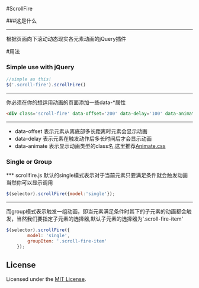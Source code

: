 #ScrollFire

###这是什么
***
根据页面向下滚动动态现实各元素动画的jQuery插件


#用法

### Simple use with jQuery
```javascript
//simple as this!
$('.scroll-fire').scrollFire()
```

***
你必须在你的想运用动画的页面添加一些data-*属性

```html
<div class='scroll-fire' data-offset='200' data-delay='100' data-animate='someCustomAnimation'>
```
***
* data-offset 表示元素从离底部多长距离时元素会显示动画
* data-delay 表示元素在触发动作后多长时间后才会显示动画
* data-animate 表示显示动画类型的class名,这里推荐[Animate.css](http://daneden.github.io/animate.css/)

### Single or Group
*** scrollfire.js 默认的single模式表示对于当前元素只要满足条件就会触发动画
当然你可以显示调用

```javascript
$(selector).scrollFire({model:'single'});
```
***
而group模式表示触发一组动画，即当元素满足条件时其下的子元素的动画都会触发，当然我们要指定子元素的选择器,默认子元素的选择器为'.scroll-fire-item'

```javascript
$(selector).scrollFire({
        model: 'single',
        groupItem: '.scroll-fire-item'
    });
```

## License

Licensed under the [MIT License](http://www.opensource.org/licenses/mit-license.php).